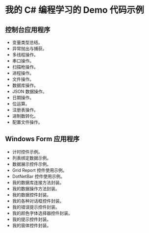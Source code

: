 # 我的 C# 编程学习的 Demo 代码示例
## 控制台应用程序
- 变量类型总结。
- 异常抛出与捕获。
- 多线程操作。
- 串口操作。
- 扫描枪操作。
- 进程操作。
- 文件操作。
- 数据库操作。
- JSON 数据操作。
- 日期操作。
- 位运算。
- 注册表操作。
- 进制数转化。
- 配置文件操作。

## Windows Form 应用程序
- 计时控件示例。
- 列表绑定数据示例。
- 数据展示控件示例。
- Grid Report 控件使用示例。
- DotNetBar 控件使用示例。
- 我的数据库连接方法封装。
- 我的数据操作方法封装。
- 我的数据控件封装。
- 我的各种对话框控件封装。
- 我的错误提示控件封装。
- 我的颜色字体选择器控件封装。
- 我的提示控件封装。
- 我的窗体控件封装。